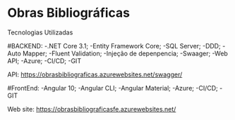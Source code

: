 # Obras Bibliográficas

Tecnologias Utilizadas

#BACKEND: 
-.NET Core 3.1;
-Entity Framework Core;
-SQL Server;
-DDD;
-Auto Mapper;
-Fluent Validation;
-Injeção de depenpencia;
-Swaager;
-Web API;
-Azure;
-CI/CD;
-GIT

API:
https://obrasbibliograficas.azurewebsites.net/swagger/

#FrontEnd: 
-Angular 10;
-Angular CLI;
-Angular Material;
-Azure;
-CI/CD;
-GIT

Web site:
https://obrasbibliograficasfe.azurewebsites.net/
